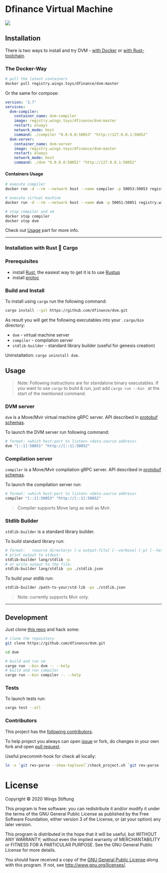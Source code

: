 # Dfinance Virtual Machine

<!-- ![](https://github.com/dfinance/dvm/workflows/Tests/badge.svg) -->

![](https://github.com/dfinance/dvm/workflows/Audit/badge.svg)


<!-- TODO: short description -->


<!-- ## Overview -->
<!-- TODO: describe project structure, architecture principles, etc.. -->


## Installation

There is two ways to install and try DVM - [with Docker](#the-docker-way) or [with Rust-toolchain](#installation-with-rust--cargo).

### The Docker-Way

```bash
# pull the latest containers
docker pull registry.wings.toys/dfinance/dvm:master
```

Or the same for compose:

```yaml
version: '3.7'
services:
  dvm-compiler:
    container_name: dvm-compiler
    image: registry.wings.toys/dfinance/dvm:master
    restart: always
    network_mode: host
    command: ./compiler "0.0.0.0:50053" "http://127.0.0.1:50052"
  dvm-server:
    container_name: dvm-server
    image: registry.wings.toys/dfinance/dvm:master
    restart: always
    network_mode: host
    command: ./dvm "0.0.0.0:50051" "http://127.0.0.1:50052"
```

#### Containers Usage

```bash
# execute compiler
docker run -d --rm --network host --name compiler -p 50053:50053 registry.wings.toys/dfinance/dvm:master ./compiler "0.0.0.0:50053" "http://127.0.0.1:50052"

# execute virtual machine
docker run -d --rm --network host --name dvm -p 50051:50051 registry.wings.toys/dfinance/dvm:master ./dvm "0.0.0.0:50051" "http://127.0.0.1:50052"
```

```bash
# stop compiler and vm
docker stop compiler
docker stop dvm
```

Check out [Usage](#Usage) part for more info.


- - - - - - - - - -


### Installation with Rust 🦀 Cargo

<!-- TODO: type here something -->


### Prerequisites

- install [Rust][], the easiest way to get it is to use [Rustup][]
- install [protoc][]

[Rust]: https://www.rust-lang.org
[Rustup]: https://rustup.rs
[protoc]: https://github.com/protocolbuffers/protobuf/releases


### Build and Install

To install using `cargo` run the following command:

```bash
cargo install --git https://github.com/dfinance/dvm.git
```

As result you will get the following executables into your `.cargo/bin` directory:

- `dvm` - virtual machine server
- `compiler` - compilation server
- `stdlib-builder` - standard library builder (useful for genesis creation)

Uninstallation: `cargo uninstall dvm`.


## Usage

> Note: Following instructions are for standalone binary executables. If you want to use `cargo` to build & run, just add `cargo run --bin ` at the start of the mentioned command.


### DVM server

`dvm` is a Move/Mvir virtual machine gRPC server.
API described in [protobuf schemas][].

To launch the DVM server run following command:

```bash
# format: <which host:port to listen> <data-source address>
dvm "[::1]:50051" "http://[::1]:50052"
```


### Compilation server

`compiler` is a Move/Mvir compilation gRPC server.
API described in [protobuf schemas][].

To launch the compilation server run:

```bash
# format: <which host:port to listen> <data-source address>
compiler "[::1]:50053" "http://[::1]:50052"
```

> Compiler supports Move lang as well as Mvir.

[protobuf schemas]: https://github.com/dfinance/dvm-proto/tree/master/protos


### Stdlib Builder

`stdlib-builder` is a standard library builder.

To build standard library run:

```bash
# format:   <source directory> [-o output-file] [--verbose] [-p] [--help]`
# print output to stdout:
stdlib-builder lang/stdlib -p
# or write output to the file:
stdlib-builder lang/stdlib -po ./stdlib.json
```

To build your stdlib run:

```bash
stdlib-builder /path-to-your/std-lib -po ./stdlib.json
```

> Note: currently supports Mvir only.


- - - - - - - - - -


## Development

Just clone [this repo][] and hack some:

```bash
# clone the repository
git clone https://github.com/dfinance/dvm.git

cd dvm

# build and run vm
cargo run --bin dvm -- --help
# build and run compiler
cargo run --bin compiler -- --help
```


<!-- TODO: guide for contributors should be here -->



[this repo]: https://github.com/dfinance/dvm


### Tests

To launch tests run:

```bash
cargo test --all
```

### Contributors

This project has the [following contributors](https://github.com/dfinance/dvm/graphs/contributors).

To help project you always can open [issue](https://github.com/dfinance/dvm/pulls) or fork, do changes in your own fork and open [pull request](https://github.com/dfinance/dvm/pulls).


Useful precommit-hook for check all locally:

```bash
ln -s `git rev-parse --show-toplevel`/check_project.sh `git rev-parse --absolute-git-dir`/hooks/pre-commit
```



# License

Copyright © 2020 Wings Stiftung

This program is free software: you can redistribute it and/or modify it under the terms of the GNU General Public License as published by the Free Software Foundation, either version 3 of the License, or (at your option) any later version.

This program is distributed in the hope that it will be useful, but WITHOUT ANY WARRANTY; without even the implied warranty of MERCHANTABILITY or FITNESS FOR A PARTICULAR PURPOSE. See the GNU General Public License for more details.

You should have received a copy of the [GNU General Public License](https://github.com/dfinance/dvm/blob/master/LICENSE) along with this program.  If not, see <http://www.gnu.org/licenses/>.
